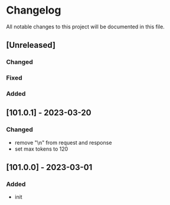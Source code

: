 # Changelog
All notable changes to this project will be documented in this file.


## [Unreleased]
### Changed
### Fixed
### Added

## [101.0.1] - 2023-03-20
### Changed
- remove "\n" from request and response
- set max tokens to 120

## [101.0.0] - 2023-03-01
### Added
- init


